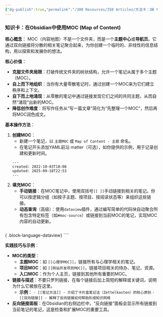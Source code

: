 ```yaml
---
{"dg-publish":true,"permalink":"/300 Resources/350 Articles/方法卡：OB 中如何使用MOC/","created":"2025-09-19T08:15:14.541+08:00","updated":"2025-09-18T22:56:33.053+08:00"}
---
```


### 知识卡：在Obsidian中使用MOC (Map of Content)

**核心概念**：
MOC（内容地图）不是一个文件夹，而是一个**主题中心**或**导航页**。它通过双向链接将分散的相关笔记聚合起来，为你创建一个临时的、非线性的信息结构，用以探索和发展你的想法。

**核心价值**：
*   **克服文件夹局限**：打破传统文件夹的树状结构，允许一个笔记从属于多个主题（MOC）。
*   **自上而下地组织**：当你有大量零散笔记时，通过创建一个MOC来为它们建立秩序和上下文。
*   **自下而上地涌现**：从零散的笔记中通过链接发现它们之间的共同主题，从而自然“涌现”出新的MOC。
*   **降低创作难度**：将写作任务从“写一篇文章”简化为“先整理一个MOC”，然后再将MOC润色成文。

**基本操作方法**：
1.  **创建MOC**：
    *   新建一个笔记，以 `主题MOC` 或 `Map of Content - 主题` 命名。
    *   在笔记开头添加YAML前沿 matter（可选），如你提供的示例，用于记录创建和更新时间。
    ````
    ---
    created: 2022-10-03T10:08
    updated: 2025-09-18T22:53
    ---
    ````
2.  **填充MOC**：
    *   **手动链接**：在MOC笔记中，使用双括号`[[ ]]`手动链接到相关的笔记。你可以按逻辑分组（如按子主题、按项目、按阅读状态等）来组织这些链接。
    *   **动态查询**（高级）：使用`dataview`插件，通过编写简单的代码块自动聚合所有包含特定标签（如`#moc-source`）或链接到当前MOC的笔记，实现MOC内容的自动更新。
    ````
    
{ .block-language-dataview}
    ````

**实践技巧与示例**：
*   **MOC的类型**：
    *   **主题MOC**：如 `[[心理学MOC]]`，链接所有与心理学相关的笔记。
    *   **项目MOC**：如 `[[网站开发项目MOC]]`，链接项目相关的待办、笔记、资源。
    *   **入口MOC**：作为个人主页，链接到其他所有重要的MOC。
*   **链接与描述**：不要只罗列链接，在每个链接后加上简短的解释或关键词，说明为什么它被放在这里。
    *   **示例**：
        `- [[笔记方法]] - 介绍了卡片盒笔记法（Zettelkasten）的核心原则`
        `- [[双向链接]] - 解释了反向链接如何帮助形成知识网络`
*   **反向链接面板**：在Obsidian的右侧边栏中，“反向链接”面板会显示所有链接到当前笔记的笔记，这是检查和扩展MOC的重要工具。

